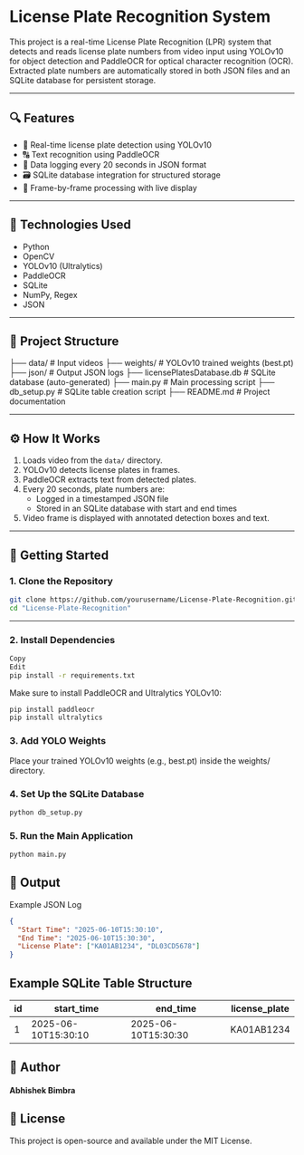 # License Plate Recognition System

This project is a real-time License Plate Recognition (LPR) system that detects and reads license plate numbers from video input using YOLOv10 for object detection and PaddleOCR for optical character recognition (OCR). Extracted plate numbers are automatically stored in both JSON files and an SQLite database for persistent storage.

---

## 🔍 Features

- 🎯 Real-time license plate detection using YOLOv10
- 🔠 Text recognition using PaddleOCR
- 🧾 Data logging every 20 seconds in JSON format
- 🗃️ SQLite database integration for structured storage
- 🎥 Frame-by-frame processing with live display

---

## 🧰 Technologies Used

- Python
- OpenCV
- YOLOv10 (Ultralytics)
- PaddleOCR
- SQLite
- NumPy, Regex
- JSON

---

## 📂 Project Structure

├── data/ # Input videos
├── weights/ # YOLOv10 trained weights (best.pt)
├── json/ # Output JSON logs
├── licensePlatesDatabase.db # SQLite database (auto-generated)
├── main.py # Main processing script
├── db_setup.py # SQLite table creation script
├── README.md # Project documentation



---

## ⚙️ How It Works

1. Loads video from the `data/` directory.
2. YOLOv10 detects license plates in frames.
3. PaddleOCR extracts text from detected plates.
4. Every 20 seconds, plate numbers are:
   - Logged in a timestamped JSON file
   - Stored in an SQLite database with start and end times
5. Video frame is displayed with annotated detection boxes and text.

---
## 🚀 Getting Started

### 1. Clone the Repository
```bash
git clone https://github.com/yourusername/License-Plate-Recognition.git
cd "License-Plate-Recognition"
```

---

### 2. Install Dependencies

```bash
Copy
Edit
pip install -r requirements.txt
```
Make sure to install PaddleOCR and Ultralytics YOLOv10:

```bash
pip install paddleocr
pip install ultralytics
```
### 3. Add YOLO Weights
Place your trained YOLOv10 weights (e.g., best.pt) inside the weights/ directory.
### 4. Set Up the SQLite Database
```bash
python db_setup.py
```
### 5. Run the Main Application
```bash
python main.py
```
## 📝 Output
Example JSON Log
```json
{
  "Start Time": "2025-06-10T15:30:10",
  "End Time": "2025-06-10T15:30:30",
  "License Plate": ["KA01AB1234", "DL03CD5678"]
}
```
## Example SQLite Table Structure
| id | start\_time         | end\_time           | license\_plate |
| -- | ------------------- | ------------------- | -------------- |
| 1  | 2025-06-10T15:30:10 | 2025-06-10T15:30:30 | KA01AB1234     |

## 👤 Author
#### Abhishek Bimbra

## 📜 License
This project is open-source and available under the MIT License.
